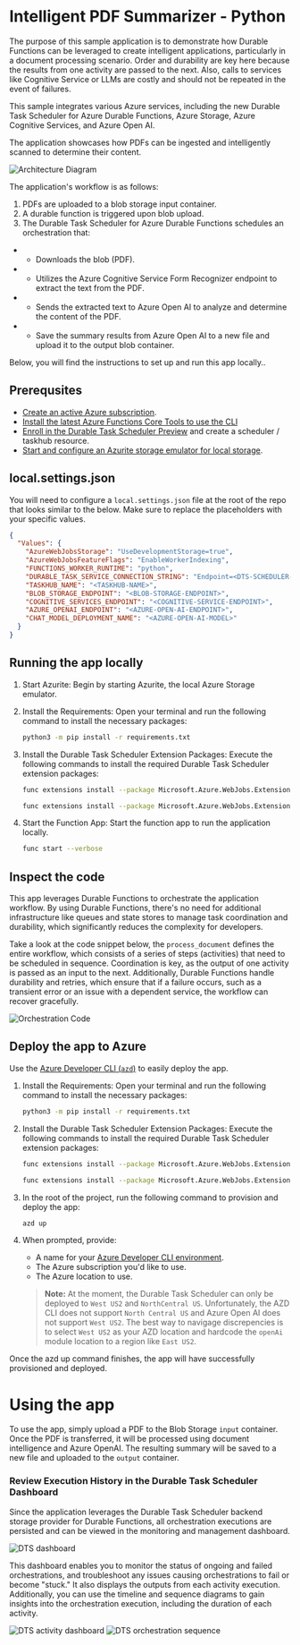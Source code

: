 # Intelligent PDF Summarizer - Python
The purpose of this sample application is to demonstrate how Durable Functions can be leveraged to create intelligent applications, particularly in a document processing scenario. Order and durability are key here because the results from one activity are passed to the next. Also, calls to services like Cognitive Service or LLMs are costly and should not be repeated in the event of failures.

This sample integrates various Azure services, including the new Durable Task Scheduler for Azure Durable Functions, Azure Storage, Azure Cognitive Services, and Azure Open AI.

The application showcases how PDFs can be ingested and intelligently scanned to determine their content.

![Architecture Diagram](../../../media/images/architecture_v2.png)

The application's workflow is as follows:
1.	PDFs are uploaded to a blob storage input container.
2.	A durable function is triggered upon blob upload.
3.	The Durable Task Scheduler for Azure Durable Functions schedules an orchestration that:
- - Downloads the blob (PDF).
- - Utilizes the Azure Cognitive Service Form Recognizer endpoint to extract the text from the PDF.
- - Sends the extracted text to Azure Open AI to analyze and determine the content of the PDF.
- - Save the summary results from Azure Open AI to a new file and upload it to the output blob container.

Below, you will find the instructions to set up and run this app locally..

## Prerequsites
- [Create an active Azure subscription](https://learn.microsoft.com/en-us/azure/guides/developer/azure-developer-guide#understanding-accounts-subscriptions-and-billing).
- [Install the latest Azure Functions Core Tools to use the CLI](https://learn.microsoft.com/en-us/azure/azure-functions/functions-run-local)
- [Enroll in the Durable Task Scheduler Preview](https://github.com/Azure/Azure-Functions-Durable-Task-Scheduler-Private-Preview/tree/main) and create a scheduler / taskhub resource.
- [Start and configure an Azurite storage emulator for local storage](https://learn.microsoft.com/azure/storage/common/storage-use-azurite).

## local.settings.json
You will need to configure a `local.settings.json` file at the root of the repo that looks similar to the below. Make sure to replace the placeholders with your specific values.

```json
{
  "Values": {
    "AzureWebJobsStorage": "UseDevelopmentStorage=true",
    "AzureWebJobsFeatureFlags": "EnableWorkerIndexing",
    "FUNCTIONS_WORKER_RUNTIME": "python",
    "DURABLE_TASK_SERVICE_CONNECTION_STRING": "Endpoint=<DTS-SCHEDULER-ENDPOINT>;Authentication=DefaultAzure",
    "TASKHUB_NAME": "<TASKHUB-NAME>",
    "BLOB_STORAGE_ENDPOINT": "<BLOB-STORAGE-ENDPOINT>",
    "COGNITIVE_SERVICES_ENDPOINT": "<COGNITIVE-SERVICE-ENDPOINT>",
    "AZURE_OPENAI_ENDPOINT": "<AZURE-OPEN-AI-ENDPOINT>",
    "CHAT_MODEL_DEPLOYMENT_NAME": "<AZURE-OPEN-AI-MODEL>"
  }
}
```

## Running the app locally

1. Start Azurite: Begin by starting Azurite, the local Azure Storage emulator.

2. Install the Requirements: Open your terminal and run the following command to install the necessary packages:

    ```bash
    python3 -m pip install -r requirements.txt
    ```

3. Install the Durable Task Scheduler Extension Packages: Execute the following commands to install the required Durable Task Scheduler extension packages:

    ```bash
    func extensions install --package Microsoft.Azure.WebJobs.Extensions.DurableTask.AzureManaged --version 0.3.0-alpha
    ```

    ```bash
    func extensions install --package Microsoft.Azure.WebJobs.Extensions.DurableTask --version 2.13.7
    ```

4. Start the Function App: Start the function app to run the application locally.

    ```bash
    func start --verbose
    ```

## Inspect the code

This app leverages Durable Functions to orchestrate the application workflow. By using Durable Functions, there's no need for additional infrastructure like queues and state stores to manage task coordination and durability, which significantly reduces the complexity for developers. 

Take a look at the code snippet below, the `process_document` defines the entire workflow, which consists of a series of steps (activities) that need to be scheduled in sequence. Coordination is key, as the output of one activity is passed as an input to the next. Additionally, Durable Functions handle durability and retries, which ensure that if a failure occurs, such as a transient error or an issue with a dependent service, the workflow can recover gracefully.

![Orchestration Code](../../../media/images/code.png)

## Deploy the app to Azure
Use the [Azure Developer CLI (`azd`)](https://aka.ms/azd) to easily deploy the app. 


1. Install the Requirements: Open your terminal and run the following command to install the necessary packages:

    ```bash
    python3 -m pip install -r requirements.txt
    ```

2. Install the Durable Task Scheduler Extension Packages: Execute the following commands to install the required Durable Task Scheduler extension packages:

    ```bash
    func extensions install --package Microsoft.Azure.WebJobs.Extensions.DurableTask.AzureManaged --version 0.3.0-alpha
    ```

    ```bash
    func extensions install --package Microsoft.Azure.WebJobs.Extensions.DurableTask --version 2.13.7
    ```

3. In the root of the project, run the following command to provision and deploy the app:

    ```bash
    azd up
    ```

4. When prompted, provide:
   - A name for your [Azure Developer CLI environment](https://learn.microsoft.com/en-us/azure/developer/azure-developer-cli/faq#what-is-an-environment-name).
   - The Azure subscription you'd like to use.
   - The Azure location to use.

   > **Note:** At the moment, the Durable Task Scheduler can only be deployed to `West US2` and `NorthCentral US`. Unfortunately, the AZD CLI does not support `North Central US` and Azure Open AI does not support `West US2`. The best way to navigage discrepencies is to select `West US2` as your AZD location and hardcode the `openAi` module location to a region like `East US2`.

Once the azd up command finishes, the app will have successfully provisioned and deployed. 

# Using the app
To use the app, simply upload a PDF to the Blob Storage `input` container. Once the PDF is transferred, it will be processed using document intelligence and Azure OpenAI. The resulting summary will be saved to a new file and uploaded to the `output` container.

### Review Execution History in the Durable Task Scheduler Dashboard
Since the application leverages the Durable Task Scheduler backend storage provider for Durable Functions, all orchestration executions are persisted and can be viewed in the monitoring and management dashboard.

![DTS dashboard](../../../media/images/dashboard.png)

This dashboard enables you to monitor the status of ongoing and failed orchestrations, and troubleshoot any issues causing orchestrations to fail or become "stuck." It also displays the outputs from each activity execution. Additionally, you can use the timeline and sequence diagrams to gain insights into the orchestration execution, including the duration of each activity.

![DTS activity dashboard](../../../media/images/activity.png)
![DTS orchestration sequence](../../../media/images/sequence.png)